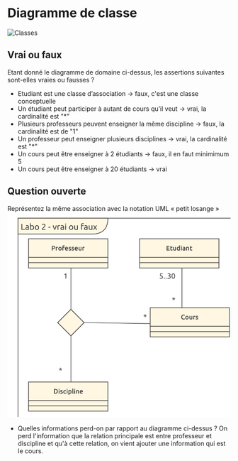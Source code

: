 # Diagramme de classe

![Classes](uml/classes.png)

## Vrai ou faux

Etant donné le diagramme de domaine ci-dessus, les assertions suivantes sont-elles vraies ou fausses ? 
- Etudiant est une classe d’association -> faux, c'est une classe conceptuelle
- Un étudiant peut participer à autant de cours qu’il veut -> vrai, la cardinalité est "*"
- Plusieurs professeurs peuvent enseigner la même discipline -> faux, la cardinalité est de "1"
- Un professeur peut enseigner plusieurs disciplines -> vrai, la cardinalité est "*"
- Un cours peut être enseigner à 2 étudiants -> faux, il en faut minimimum 5
- Un cours peut être enseigner à 20 étudiants -> vrai

## Question ouverte

Représentez la même association avec la notation UML « petit losange »
![Rendu](rendu/diagramme.svg)

- Quelles informations perd-on par rapport au diagramme ci-dessus ? 
On perd l'information que la relation principale est entre professeur et discipline et qu'à cette relation, on vient ajouter une information qui est le cours.
